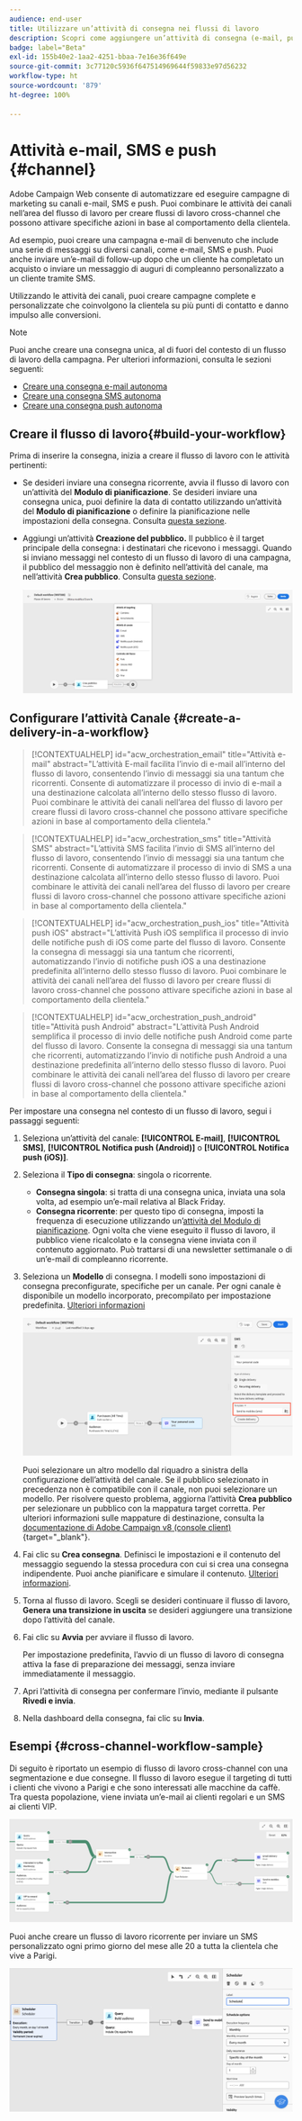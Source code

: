 ```yaml
---
audience: end-user
title: Utilizzare un’attività di consegna nei flussi di lavoro
description: Scopri come aggiungere un’attività di consegna (e-mail, push, SMS) nei flussi di lavoro
badge: label="Beta"
exl-id: 155b40e2-1aa2-4251-bbaa-7e16e36f649e
source-git-commit: 3c77120c5936f647514969644f59833e97d56232
workflow-type: ht
source-wordcount: '879'
ht-degree: 100%

---
```


# Attività e-mail, SMS e push {#channel}

Adobe Campaign Web consente di automatizzare ed eseguire campagne di marketing su canali e-mail, SMS e push. Puoi combinare le attività dei canali nell’area del flusso di lavoro per creare flussi di lavoro cross-channel che possono attivare specifiche azioni in base al comportamento della clientela.

Ad esempio, puoi creare una campagna e-mail di benvenuto che include una serie di messaggi su diversi canali, come e-mail, SMS e push. Puoi anche inviare un’e-mail di follow-up dopo che un cliente ha completato un acquisto o inviare un messaggio di auguri di compleanno personalizzato a un cliente tramite SMS.

Utilizzando le attività dei canali, puoi creare campagne complete e personalizzate che coinvolgono la clientela su più punti di contatto e danno impulso alle conversioni.

>[!NOTE]
>
>Puoi anche creare una consegna unica, al di fuori del contesto di un flusso di lavoro della campagna. Per ulteriori informazioni, consulta le sezioni seguenti:
>* [Creare una consegna e-mail autonoma](../../email/create-email.md)
>* [Creare una consegna SMS autonoma](../../sms/create-sms.md)
>* [Creare una consegna push autonoma](../../push/create-push.md)

## Creare il flusso di lavoro{#build-your-workflow}

Prima di inserire la consegna, inizia a creare il flusso di lavoro con le attività pertinenti:

* Se desideri inviare una consegna ricorrente, avvia il flusso di lavoro con un’attività del **Modulo di pianificazione**. Se desideri inviare una consegna unica, puoi definire la data di contatto utilizzando un’attività del **Modulo di pianificazione** o definire la pianificazione nelle impostazioni della consegna. Consulta [questa sezione](scheduler.md).

* Aggiungi un’attività **Creazione del pubblico.** Il pubblico è il target principale della consegna: i destinatari che ricevono i messaggi. Quando si inviano messaggi nel contesto di un flusso di lavoro di una campagna, il pubblico del messaggio non è definito nell’attività del canale, ma nell’attività **Crea pubblico**. Consulta [questa sezione](build-audience.md).

  ![](../../msg/assets/add-delivery-in-wf.png)

## Configurare l’attività Canale {#create-a-delivery-in-a-workflow}


>[!CONTEXTUALHELP]
>id="acw_orchestration_email"
>title="Attività e-mail"
>abstract="L’attività E-mail facilita l’invio di e-mail all’interno del flusso di lavoro, consentendo l’invio di messaggi sia una tantum che ricorrenti. Consente di automatizzare il processo di invio di e-mail a una destinazione calcolata all’interno dello stesso flusso di lavoro. Puoi combinare le attività dei canali nell’area del flusso di lavoro per creare flussi di lavoro cross-channel che possono attivare specifiche azioni in base al comportamento della clientela."


>[!CONTEXTUALHELP]
>id="acw_orchestration_sms"
>title="Attività SMS"
>abstract="L’attività SMS facilita l’invio di SMS all’interno del flusso di lavoro, consentendo l’invio di messaggi sia una tantum che ricorrenti. Consente di automatizzare il processo di invio di SMS a una destinazione calcolata all’interno dello stesso flusso di lavoro. Puoi combinare le attività dei canali nell’area del flusso di lavoro per creare flussi di lavoro cross-channel che possono attivare specifiche azioni in base al comportamento della clientela."


>[!CONTEXTUALHELP]
>id="acw_orchestration_push_ios"
>title="Attività push iOS"
>abstract="L’attività Push iOS semplifica il processo di invio delle notifiche push di iOS come parte del flusso di lavoro. Consente la consegna di messaggi sia una tantum che ricorrenti, automatizzando l’invio di notifiche push iOS a una destinazione predefinita all’interno dello stesso flusso di lavoro. Puoi combinare le attività dei canali nell’area del flusso di lavoro per creare flussi di lavoro cross-channel che possono attivare specifiche azioni in base al comportamento della clientela."


>[!CONTEXTUALHELP]
>id="acw_orchestration_push_android"
>title="Attività push Android"
>abstract="L’attività Push Android semplifica il processo di invio delle notifiche push Android come parte del flusso di lavoro. Consente la consegna di messaggi sia una tantum che ricorrenti, automatizzando l’invio di notifiche push Android a una destinazione predefinita all’interno dello stesso flusso di lavoro. Puoi combinare le attività dei canali nell’area del flusso di lavoro per creare flussi di lavoro cross-channel che possono attivare specifiche azioni in base al comportamento della clientela."

Per impostare una consegna nel contesto di un flusso di lavoro, segui i passaggi seguenti:

1. Seleziona un’attività del canale: **[!UICONTROL E-mail]**, **[!UICONTROL SMS]**, **[!UICONTROL Notifica push (Android)]** o **[!UICONTROL Notifica push (iOS)]**.

1. Seleziona il **Tipo di consegna**: singola o ricorrente.

   * **Consegna singola**: si tratta di una consegna unica, inviata una sola volta, ad esempio un’e-mail relativa al Black Friday.
   * **Consegna ricorrente**: per questo tipo di consegna, imposti la frequenza di esecuzione utilizzando un’[attività del Modulo di pianificazione](scheduler.md). Ogni volta che viene eseguito il flusso di lavoro, il pubblico viene ricalcolato e la consegna viene inviata con il contenuto aggiornato. Può trattarsi di una newsletter settimanale o di un’e-mail di compleanno ricorrente.

1. Seleziona un **Modello** di consegna. I modelli sono impostazioni di consegna preconfigurate, specifiche per un canale. Per ogni canale è disponibile un modello incorporato, precompilato per impostazione predefinita. [Ulteriori informazioni](../../msg/delivery-template.md)

   ![](../assets/delivery-activity-in-wf.png)

   Puoi selezionare un altro modello dal riquadro a sinistra della configurazione dell’attività del canale. Se il pubblico selezionato in precedenza non è compatibile con il canale, non puoi selezionare un modello. Per risolvere questo problema, aggiorna l’attività **Crea pubblico** per selezionare un pubblico con la mappatura target corretta. Per ulteriori informazioni sulle mappature di destinazione, consulta la [documentazione di Adobe Campaign v8 (console client)](https://experienceleague.adobe.com/docs/campaign/campaign-v8/audience/add-profiles/target-mappings.html?lang=it){target="_blank"}.

1. Fai clic su **Crea consegna**. Definisci le impostazioni e il contenuto del messaggio seguendo la stessa procedura con cui si crea una consegna indipendente. Puoi anche pianificare e simulare il contenuto. [Ulteriori informazioni](../../msg/gs-messages.md).

1. Torna al flusso di lavoro. Scegli se desideri continuare il flusso di lavoro, **Genera una transizione in uscita** se desideri aggiungere una transizione dopo l’attività del canale.

1. Fai clic su **Avvia** per avviare il flusso di lavoro.

   Per impostazione predefinita, l’avvio di un flusso di lavoro di consegna attiva la fase di preparazione dei messaggi, senza inviare immediatamente il messaggio.

1. Apri l’attività di consegna per confermare l’invio, mediante il pulsante **Rivedi e invia**.

1. Nella dashboard della consegna, fai clic su **Invia**.

## Esempi {#cross-channel-workflow-sample}

Di seguito è riportato un esempio di flusso di lavoro cross-channel con una segmentazione e due consegne. Il flusso di lavoro esegue il targeting di tutti i clienti che vivono a Parigi e che sono interessati alle macchine da caffè. Tra questa popolazione, viene inviata un’e-mail ai clienti regolari e un SMS ai clienti VIP.

![](../assets/workflow-channel-example.png)

<!--
description, which use case you can perform (common other activities that you can link before of after the activity)

how to add and configure the activity

example of a configured activity within a workflow
The Email delivery activity allows you to configure the sending an email in a workflow. 

-->

Puoi anche creare un flusso di lavoro ricorrente per inviare un SMS personalizzato ogni primo giorno del mese alle 20 a tutta la clientela che vive a Parigi.

![](../assets/workflow-channel-example2.png)

<!-- Scheduled emails available?

This can be a single send email and sent just once, or it can be a recurring email.
* Single send emails are standard emails, sent once.
* Recurring emails allow you to send the same email multiple times to different targets over a defined period. You can aggregate the deliveries per period in order to get reports that correspond to your needs.

When linked to a scheduler, you can define recurring emails.
Email recipients are defined upstream of the activity in the same workflow, via an Audience targeting activity.

-->


<!--The message preparation is triggered according to the workflow execution parameters. From the message dashboard, you can select whether to request or not a manual confirmation to send the message (required by default). You can start the workflow manually or place a scheduler activity in the workflow to automate execution.-->
